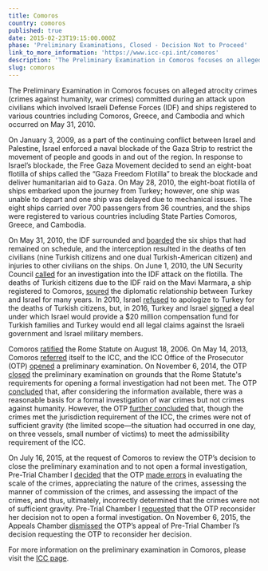 ```yaml
---
title: Comoros
country: comoros
published: true
date: 2015-02-23T19:15:00.000Z
phase: 'Preliminary Examinations, Closed - Decision Not to Proceed'
link_to_more_information: 'https://www.icc-cpi.int/comoros'
description: 'The Preliminary Examination in Comoros focuses on alleged atrocity crimes (crimes against humanity, war crimes) committed during an attack upon civilians which involved Israeli Defense Forces (IDF) and ships registered to various countries including Comoros, Greece, and Cambodia and which occurred on May 31, 2010. On November 6, 2014, the OTP closed the preliminary examination. However, on July 16, 2015, Pre-Trial Chamber I requested that the OTP reconsider her decision not to open a formal investigation.'
slug: comoros
---
```



The Preliminary Examination in Comoros focuses on alleged atrocity crimes (crimes against humanity, war crimes) committed during an attack upon civilians which involved Israeli Defense Forces (IDF) and ships registered to various countries including Comoros, Greece, and Cambodia and which occurred on May 31, 2010.

On January 3, 2009, as a part of the continuing conflict between Israel and Palestine, Israel enforced a naval blockade of the Gaza Strip to restrict the movement of people and goods in and out of the region. In response to Israel’s blockade, the Free Gaza Movement decided to send an eight-boat flotilla of ships called the “Gaza Freedom Flotilla” to break the blockade and deliver humanitarian aid to Gaza. On May 28, 2010, the eight-boat flotilla of ships embarked upon the journey from Turkey; however, one ship was unable to depart and one ship was delayed due to mechanical issues. The eight ships carried over 700 passengers from 36 countries, and the ships were registered to various countries including State Parties Comoros, Greece, and Cambodia. &nbsp;&nbsp;

On May 31, 2010, the IDF surrounded and [boarded](https://www.theguardian.com/world/2010/may/31/israeli-attacks-gaza-flotilla-activists) the six ships that had remained on schedule, and the interception resulted in the deaths of ten civilians (nine Turkish citizens and one dual Turkish-American citizen) and injuries to other civilians on the ships. On June 1, 2010, the UN Security Council [called](https://www.theguardian.com/world/2010/jun/01/un-condemns-israel-assault-gaza-flotilla) for an investigation into the IDF attack on the flotilla. The deaths of Turkish citizens due to the IDF raid on the Mavi Marmara, a ship registered to Comoros, [soured](https://www.theguardian.com/world/2010/jun/01/gaza-flotilla-raid-turkey-prime-minister-israel) the diplomatic relationship between Turkey and Israel for many years. In 2010, Israel [refused](http://www.cnn.com/2010/WORLD/meast/12/26/turkey.israel.relations/index.html) to apologize to Turkey for the deaths of Turkish citizens, but, in 2016, Turkey and Israel [signed](http://www.cnn.com/2016/06/26/middleeast/israel-turkey-relations/) a deal under which Israel would provide a $20 million compensation fund for Turkish families and Turkey would end all legal claims against the Israeli government and Israel military members. &nbsp;&nbsp;

Comoros [ratified](https://asp.icc-cpi.int/en_menus/asp/states%20parties/african%20states/Pages/comoros.aspx) the Rome Statute on August 18, 2006. On May 14, 2013, Comoros [referred](https://www.icc-cpi.int/iccdocs/otp/Referral-from-Comoros.pdf) itself to the ICC, and the ICC Office of the Prosecutor (OTP) [opened](https://www.icc-cpi.int//Pages/item.aspx?name=otp-statement-14-05-2013) a preliminary examination. On November 6, 2014, the OTP [closed](https://www.icc-cpi.int//Pages/item.aspx?name=otp-statement-06-11-2014) the preliminary examination on grounds that the Rome Statute's requirements for opening a formal investigation had not been met. The OTP [concluded](https://www.icc-cpi.int/iccdocs/otp/OTP-COM-Article_53(1)-Report-06Nov2014Eng.pdf) that, after considering the information available, there was a reasonable basis for a formal investigation of war crimes but not crimes against humanity. However, the OTP [further concluded](https://www.icc-cpi.int/iccdocs/otp/OTP-COM-Article_53(1)-Report-06Nov2014Eng.pdf) that, though the crimes met the jurisdiction requirement of the ICC, the crimes were not of sufficient gravity (the limited scope—the situation had occurred in one day, on three vessels, small number of victims) to meet the admissibility requirement of the ICC.

On July 16, 2015, at the request of Comoros to review the OTP’s decision to close the preliminary examination and to not open a formal investigation, Pre-Trial Chamber I [decided](https://www.icc-cpi.int//Pages/item.aspx?name=PR1133) that the OTP [made errors](https://www.icc-cpi.int/CourtRecords/CR2015_13139.PDF) in evaluating the scale of the crimes, appreciating the nature of the crimes, assessing the manner of commission of the crimes, and assessing the impact of the crimes, and thus, ultimately, incorrectly determined that the crimes were not of sufficient gravity. Pre-Trial Chamber I [requested](https://www.icc-cpi.int/CourtRecords/CR2015_13139.PDF)&nbsp;that the OTP reconsider her decision not to open a formal investigation. On November 6, 2015, the Appeals Chamber [dismissed](https://www.icc-cpi.int//Pages/item.aspx?name=pr1170) the OTP’s appeal of Pre-Trial Chamber I’s decision requesting the OTP to reconsider her decision.

For more information on the preliminary examination in Comoros, please visit the [ICC page](https://www.icc-cpi.int/comoros).